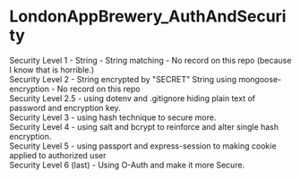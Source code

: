 # LondonAppBrewery_AuthAndSecurity
Security Level 1 - String - String matching - No record on this repo (because I know that is horrible.) <br>
Security Level 2 - String encrypted by "SECRET" String using mongoose-encryption - No record on this repo  <br>
Security Level 2.5 - using dotenv and .gitignore hiding plain text of password and encryption key. <br>
Security Level 3 - using hash technique to secure more. <br>
Security Level 4 - using salt and bcrypt to reinforce and alter single hash encryption. <br>
Security Level 5 - using passport and express-session to making cookie applied to authorized user <br>
Security Level 6 (last) - Using O-Auth and make it more Secure.
